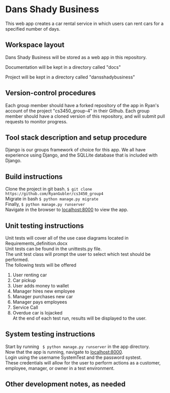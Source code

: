 # Dans Shady Business
This web app creates a car rental service in which users can rent cars for 
a specified number of days.
## Workspace layout
Dans Shady Business will be stored as a web app in this repository.   

Documentation will be kept in a directory called "docs"   

Project will be kept in a directory called "dansshadybusiness"   

## Version-control procedures
Each group member should have a forked repository of the app in Ryan's account of the project "cs3450_group-4" in their Github. Each group member should have a cloned version of this repository, and will submit pull requests to monitor progress.

## Tool stack description and setup procedure
Django is our groups framework of choice for this app. We all have experience using Django, and the SQLLite database that is included with Django.

## Build instructions
Clone the project in git bash. `` $ git clone https://github.com/RyanGubler/cs3450_group4 ``   
Migrate in bash `` $ python manage.py migrate ``   
Finally, ``$ python manage.py runserver ``   
Navigate in the browser to [localhost:8000](localhost:8000) to view the app.   
## Unit testing instructions
Unit tests will cover all of the use case diagrams located in Requirements_definition.docx  
Unit tests can be found in the unittests.py file.   
The unit test class will prompt the user to select which test should be performed.   
The following tests will be offered  
1. User renting car  
2. Car pickup
3. User adds money to wallet  
4. Manager hires new employee  
5. Manager purchases new car
6. Manager pays employees
7. Service Call
8. Overdue car is lojacked  
At the end of each test run, results will be displayed to the user.  
## System testing instructions
Start by running `` $ python manage.py runserver`` in the app directory.  
Now that the app is running, navigate to [localhost:8000](localhost:8000).  
Login using the username SystemTest and the password systest.  
These credentials will allow for the user to perform actions as a customer, employee, manager, or owner in a test environment.  

## Other development notes, as needed
